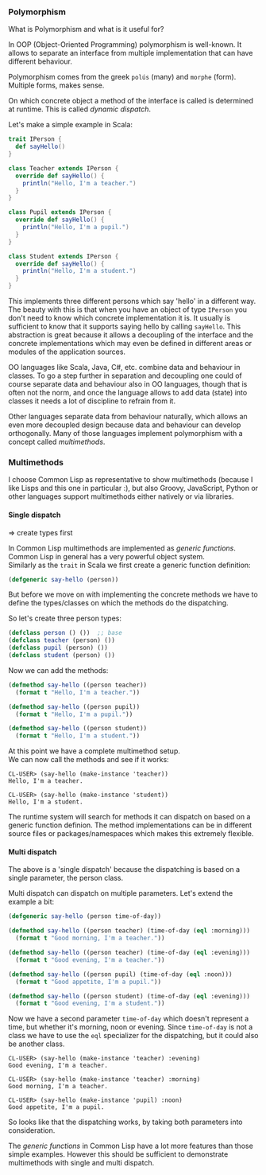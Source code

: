 ### Polymorphism

What is Polymorphism and what is it useful for?

In OOP (Object-Oriented Programming) polymorphism is well-known. It allows to separate an interface from multiple implementation that can have different behaviour.

Polymorphism comes from the greek `polús` (many) and `morphe` (form). Multiple forms, makes sense.

On which concrete object a method of the interface is called is determined at runtime. This is called _dynamic dispatch_.

Let's make a simple example in Scala:

```scala
trait IPerson {
  def sayHello()
}

class Teacher extends IPerson {
  override def sayHello() {
    println("Hello, I'm a teacher.")
  }
}

class Pupil extends IPerson {
  override def sayHello() {
    println("Hello, I'm a pupil.")
  }
}

class Student extends IPerson {
  override def sayHello() {
    println("Hello, I'm a student.")
  }
}
```

This implements three different persons which say 'hello' in a different way. The beauty with this is that when you have an object of type `IPerson` you don't need to know which concrete implementation it is. It usually is sufficient to know that it supports saying hello by calling `sayHello`. This abstraction is great because it allows a decoupling of the interface and the concrete implementations which may even be defined in different areas or modules of the application sources.

OO languages like Scala, Java, C#, etc. combine data and behaviour in classes. To go a step further in separation and decoupling one could of course separate data and behaviour also in OO languages, though that is often not the norm, and once the language allows to add data (state) into classes it needs a lot of discipline to refrain from it.

Other languages separate data from behaviour naturally, which allows an even more decoupled design because data and behaviour can develop orthogonally. Many of those languages implement polymorphism with a concept called _multimethods_.

### Multimethods

I choose Common Lisp as representative to show multimethods (because I like Lisps and this one in particular :), but also Groovy, JavaScript, Python or other languages support multimethods either natively or via libraries.

#### Single dispatch

=> create types first

In Common Lisp multimethods are implemented as _generic functions_. Common Lisp in general has a very powerful object system.  
Similarly as the `trait` in Scala we first create a generic function definition:

```lisp
(defgeneric say-hello (person))
```

But before we move on with implementing the concrete methods we have to define the types/classes on which the methods do the dispatching.

So let's create three person types:

```lisp
(defclass person () ())  ;; base
(defclass teacher (person) ())
(defclass pupil (person) ())
(defclass student (person) ())
```

Now we can add the methods:

```lisp
(defmethod say-hello ((person teacher))
  (format t "Hello, I'm a teacher."))

(defmethod say-hello ((person pupil))
  (format t "Hello, I'm a pupil."))

(defmethod say-hello ((person student))
  (format t "Hello, I'm a student."))
```

At this point we have a complete multimethod setup.  
We can now call the methods and see if it works:

```plain
CL-USER> (say-hello (make-instance 'teacher))
Hello, I'm a teacher.

CL-USER> (say-hello (make-instance 'student))
Hello, I'm a student.
```

The runtime system will search for methods it can dispatch on based on a generic function definion. The method implementations can be in different source files or packages/namespaces which makes this extremely flexible.

#### Multi dispatch

The above is a 'single dispatch' because the dispatching is based on a single parameter, the person class.

Multi dispatch can dispatch on multiple parameters. Let's extend the example a bit:

```lisp
(defgeneric say-hello (person time-of-day))

(defmethod say-hello ((person teacher) (time-of-day (eql :morning)))
  (format t "Good morning, I'm a teacher."))

(defmethod say-hello ((person teacher) (time-of-day (eql :evening)))
  (format t "Good evening, I'm a teacher."))

(defmethod say-hello ((person pupil) (time-of-day (eql :noon)))
  (format t "Good appetite, I'm a pupil."))

(defmethod say-hello ((person student) (time-of-day (eql :evening)))
  (format t "Good evening, I'm a student."))
```

Now we have a second parameter `time-of-day` which doesn't represent a time, but whether it's morning, noon or evening. Since `time-of-day` is not a class we have to use the `eql` specializer for the dispatching, but it could also be another class.

```plain
CL-USER> (say-hello (make-instance 'teacher) :evening)
Good evening, I'm a teacher.

CL-USER> (say-hello (make-instance 'teacher) :morning)
Good morning, I'm a teacher.

CL-USER> (say-hello (make-instance 'pupil) :noon)
Good appetite, I'm a pupil.
```

So looks like that the dispatching works, by taking both parameters into consideration.

The _generic functions_ in Common Lisp have a lot more features than those simple examples. However this should be sufficient to demonstrate multimethods with single and multi dispatch.

